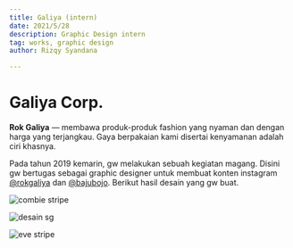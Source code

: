 ```yaml
---
title: Galiya (intern)
date: 2021/5/28
description: Graphic Design intern
tag: works, graphic design
author: Rizqy Syandana

---
```


# Galiya Corp.

**Rok Galiya** —  membawa  produk-produk  fashion yang nyaman dan dengan harga yang terjangkau. Gaya berpakaian kami disertai kenyamanan adalah ciri khasnya.

Pada tahun 2019 kemarin, gw melakukan sebuah kegiatan magang. Disini gw bertugas sebagai graphic designer untuk membuat konten instagram [@rokgaliya](instagram.com/rokgalia) dan  [@bajubojo](instagram.com/bajubojo). Berikut hasil desain yang gw buat.

![combie stripe](/images/galiya/combie-stripe.jpg)

![desain sg](/images/galiya/desain-sg-galiya.png)

![eve stripe](/images/galiya/eve-stripe.jpg)